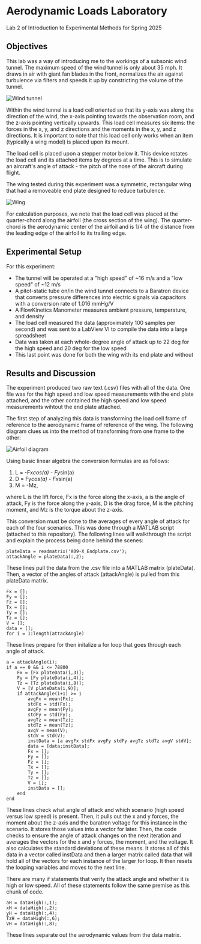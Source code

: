 # Aerodynamic Loads Laboratory
Lab 2 of Introduction to Experimental Methods for Spring 2025

## Objectives
This lab was a way of introducing me to the workings of a subsonic wind tunnel. The maximum speed of the wind tunnel is only about 35 mph. It draws in air with giant fan blades in the front, normalizes the air against turbulence via filters and speeds it up by constricting the volume of the tunnel.

![Wind tunnel](https://github.com/user-attachments/assets/be167121-3061-4ba0-b93b-d1ddc98b0e25)

Within the wind tunnel is a load cell oriented so that its y-axis was along the direction of the wind, the x-axis pointing towards the observation room, and the z-axis pointing vertically upwards. This load cell measures six items: the forces in the x, y, and z directions and the moments in the x, y, and z directions. It is important to note that this load cell only works when an item (typically a wing model) is placed upon its mount.

The load cell is placed upon a stepper motor below it. This device rotates the load cell and its attached items by degrees at a time. This is to simulate an aircraft's angle of attack - the pitch of the nose of the aircraft during flight.

The wing tested during this experiment was a symmetric, rectangular wing that had a removeable end plate designed to reduce turbulence.

![Wing](https://github.com/user-attachments/assets/036a694b-aa1b-4a78-860f-cbd0b40ff281)

For calculation purposes, we note that the load cell was placed at the quarter-chord along the airfoil (the cross section of the wing). The quarter-chord is the aerodynamic center of the airfoil and is 1/4 of the distance from the leading edge of the airfoil to its trailing edge.

## Experimental Setup
For this experiment:
* The tunnel will be operated at a "high speed" of ~16 m/s and a "low speed" of ~12 m/s
* A pitot-static tube on/in the wind tunnel connects to a Baratron device that converts pressure differences into electric signals via capacitors with a conversion rate of 1.016 mmHg/V
* A FlowKinetics Manometer measures ambient pressure, temperature, and density
* The load cell measured the data (approximately 100 samples per second) and was sent to a LabView VI to compile the data into a large spreadsheet
* Data was taken at each whole-degree angle of attack up to 22 deg for the high speed and 20 deg for the low speed
* This last point was done for both the wing with its end plate and without

## Results and Discussion
The experiment produced two raw text (.csv) files with all of the data. One file was for the high speed and low speed measurements with the end plate attached, and the other contained the high speed and low speed measurements wihtout the end plate attached.

The first step of analyzing this data is transforming the load cell frame of reference to the aerodynamic frame of reference of the wing. The following diagram clues us into the method of transforming from one frame to the other:

![Airfoil diagram](https://github.com/user-attachments/assets/061c5bd9-03aa-4391-bcba-68f8721de7eb)

Using basic linear algebra the conversion formulas are as follows:
1. L = -Fx*cos(a) - Fy*sin(a)
2. D = Fy*cos(a) - Fx*sin(a)
3. M = -Mz,

where L is the lift force, Fx is the force along the x-axis, a is the angle of attack, Fy is the force along the y-axis, D is the drag force, M is the pitching moment, and Mz is the torque about the z-axis.

This conversion must be done to the averages of every angle of attack for each of the four scenarios. This was done through a MATLAB script (attached to this repository). The following lines will walkthrough the script and explain the process being done behind the scenes:

    plateData = readmatrix('A09-X_Endplate.csv');
    attackAngle = plateData(:,2);

These lines pull the data from the .csv file into a MATLAB matrix (plateData). Then, a vector of the angles of attack (attackAngle) is pulled from this plateData matrix.

    Fx = [];
    Fy = [];
    Fz = [];
    Tx = [];
    Ty = [];
    Tz = [];
    V = [];
    data = [];
    for i = 1:length(attackAngle)

These lines prepare for then initalize a for loop that goes through each angle of attack.

    a = attackAngle(i);
    if a == 0 && i <= 78800
        Fx = [Fx plateData(i,3)];
        Fy = [Fy plateData(i,4)];
        Tz = [Tz plateData(i,8)];
        V = [V plateData(i,9)];
        if attackAngle(i+1) >= 1
            avgFx = mean(Fx);
            stdFx = std(Fx);
            avgFy = mean(Fy);
            stdFy = std(Fy);
            avgTz = mean(Tz);
            stdTz = mean(Tz);
            avgV = mean(V);
            stdV = std(V);
            instData = [a avgFx stdFx avgFy stdFy avgTz stdTz avgV stdV];
            data = [data;instData];
            Fx = [];
            Fy = [];
            Fz = [];
            Tx = [];
            Ty = [];
            Tz = [];
            V = [];
            instData = [];
        end
    end

These lines check what angle of attack and which scenario (high speed versus low speed) is present. Then, it pulls out the x and y forces, the moment about the z-axis and the baratron voltage for this instance in the scenario. It stores those values into a vector for later. Then, the code checks to ensure the angle of attack changes on the next iteration and averages the vectors for the x and y forces, the moment, and the voltage. It also calculates the standard deviations of these means. It stores all of this data in a vector called instData and then a larger matrix called data that will hold all of the vectors for each instance of the larger for loop. It then resets the looping variables and moves to the next line.

There are many if statements that verify the attack angle and whether it is high or low speed. All of these statements follow the same premise as this chunk of code.

    aH = dataHigh(:,1);
    xH = dataHigh(:,2);
    yH = dataHigh(:,4);
    TzH = dataHigh(:,6);
    VH = dataHigh(:,8);

These lines separate out the aerodynamic values from the data matrix.
